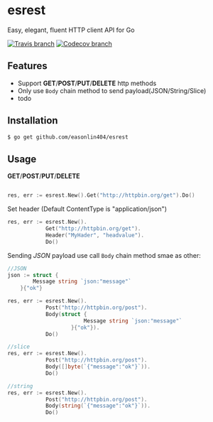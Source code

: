# esrest 
Easy, elegant, fluent HTTP client API for Go

[![Travis branch](https://img.shields.io/travis/easonlin404/esrest/master.svg)](https://travis-ci.org/easonlin404/esrest)
[![Codecov branch](https://img.shields.io/codecov/c/github/easonlin404/esrest/master.svg)](https://codecov.io/gh/easonlin404/esrest)

## Features
* Support __GET__/__POST__/__PUT__/__DELETE__ http methods
* Only use `Body` chain method to send payload(JSON/String/Slice) 
* todo

## Installation
```sh
$ go get github.com/easonlin404/esrest
```
## Usage

__GET__/__POST__/__PUT__/__DELETE__
```go

res, err := esrest.New().Get("http://httpbin.org/get").Do()

```
Set header (Default ContentType is "application/json")
``` go
res, err := esrest.New().
		    Get("http://httpbin.org/get").
		    Header("MyHader", "headvalue").
		    Do()
```

Sending _JSON_ payload use call `Body` chain method smae as other:
``` go
//JSON
json := struct {
		Message string `json:"message"`
	}{"ok"}

res, err := esrest.New().
		    Post("http://httpbin.org/post").
		    Body(struct {
                 		Message string `json:"message"`
                 	}{"ok"}).
		    Do()
```

``` go
//slice
res, err := esrest.New().
		    Post("http://httpbin.org/post").
		    Body([]byte(`{"message":"ok"}`)).
		    Do()
```
``` go
//string
res, err := esrest.New().
		    Post("http://httpbin.org/post").
		    Body(string(`{"message":"ok"}`)).
		    Do()
```

